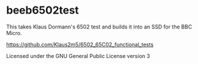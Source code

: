 # beeb6502test

This takes Klaus Dormann's 6502 test and builds it into an SSD for the BBC Micro.

https://github.com/Klaus2m5/6502_65C02_functional_tests

Licensed under the GNU General Public License version 3

